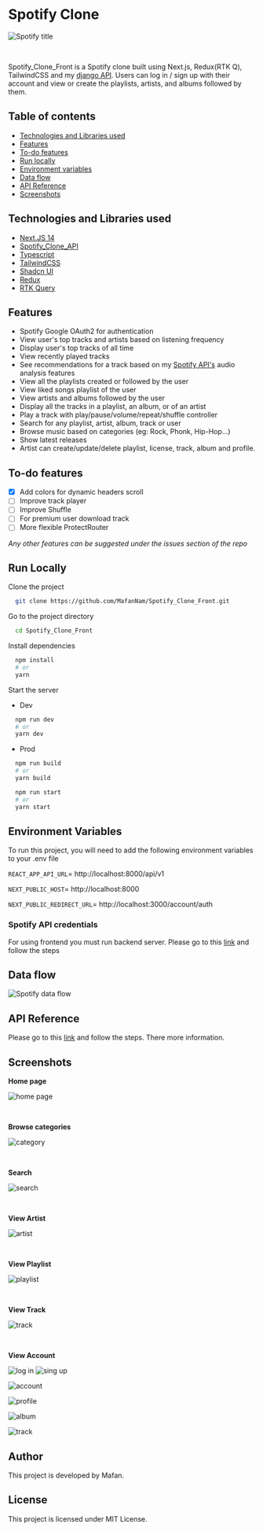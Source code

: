 # Spotify Clone

![Spotify title]()

<br>

Spotify_Clone_Front is a Spotify clone built using Next.js, Redux(RTK Q), TailwindCSS and
my [django API](https://github.com/MafanNam/Spotify_Clone_API).
Users can log in / sign up with their account and view or create the playlists, artists, and albums followed by them.

## Table of contents

- [Technologies and Libraries used](#technologies)
- [Features](#features)
- [To-do features](#todo)
- [Run locally](#run_locally)
- [Environment variables](#env)
- [Data flow](#data_flow)
- [API Reference](#api)
- [Screenshots](#screenshots)

<section id="technologies" />

## Technologies and Libraries used

- [Next.JS 14](https://nextjs.org/)
- [Spotify_Clone_API](https://github.com/MafanNam/Spotify_Clone_API/)
- [Typescript](https://www.typescriptlang.org/)
- [TailwindCSS](https://tailwindcss.com/)
- [Shadcn UI](https://ui.shadcn.com/)
- [Redux](https://react-redux.js.org/)
- [RTK Query](https://redux-toolkit.js.org/rtk-query/overview)

<section id="features"/>

## Features

- Spotify Google OAuth2 for authentication
- View user's top tracks and artists based on listening frequency
- Display user's top tracks of all time
- View recently played tracks
- See recommendations for a track based on my [Spotify API's](https://github.com/MafanNam/Spotify_Clone_API/) audio
  analysis features
- View all the playlists created or followed by the user
- View liked songs playlist of the user
- View artists and albums followed by the user
- Display all the tracks in a playlist, an album, or of an artist
- Play a track with play/pause/volume/repeat/shuffle controller
- Search for any playlist, artist, album, track or user
- Browse music based on categories (eg: Rock, Phonk, Hip-Hop...)
- Show latest releases
- Artist can create/update/delete playlist, license, track, album and profile.

<section id="todo" />

## To-do features

- [x] Add colors for dynamic headers scroll
- [ ] Improve track player
- [ ] Improve Shuffle
- [ ] For premium user download track
- [ ] More flexible ProtectRouter

*Any other features can be suggested under the issues section of the repo*

<section id="run_locally"/>

## Run Locally

Clone the project

```bash
  git clone https://github.com/MafanNam/Spotify_Clone_Front.git
```

Go to the project directory

```bash
  cd Spotify_Clone_Front
```

Install dependencies

```bash
  npm install
  # or
  yarn
```

Start the server

- Dev

```bash
  npm run dev
  # or
  yarn dev
```

- Prod

```bash
  npm run build
  # or
  yarn build
```

```bash
  npm run start
  # or
  yarn start
```

<section id="env"/>

## Environment Variables

To run this project, you will need to add the following environment variables to your .env file

`REACT_APP_API_URL`= http://localhost:8000/api/v1

`NEXT_PUBLIC_HOST`= http://localhost:8000

`NEXT_PUBLIC_REDIRECT_URL`= http://localhost:3000/account/auth

### Spotify API credentials

For using frontend you must run backend server. Please go to this [link](https://github.com/MafanNam/Spotify_Clone_API/)
and follow the steps


<section id="data_flow"/>

## Data flow

![Spotify data flow]()

<section id="api"/>

## API Reference

Please go to this [link](https://github.com/MafanNam/Spotify_Clone_API/) and follow the steps. There more information.

<section id="screenshots"/>

## Screenshots

**Home page**

![home page]()

<br>

**Browse categories**

![category]()

<br>

**Search**

![search]()


<br>

**View Artist**

![artist]()

<br>

**View Playlist**

![playlist]()

<br>

**View Track**

![track]()

<br>

**View Account**

![log in]()
![sing up]()

![account]()

![profile]()

![album]()

![track]()

## Author

This project is developed by Mafan.

## License

This project is licensed under MIT License.